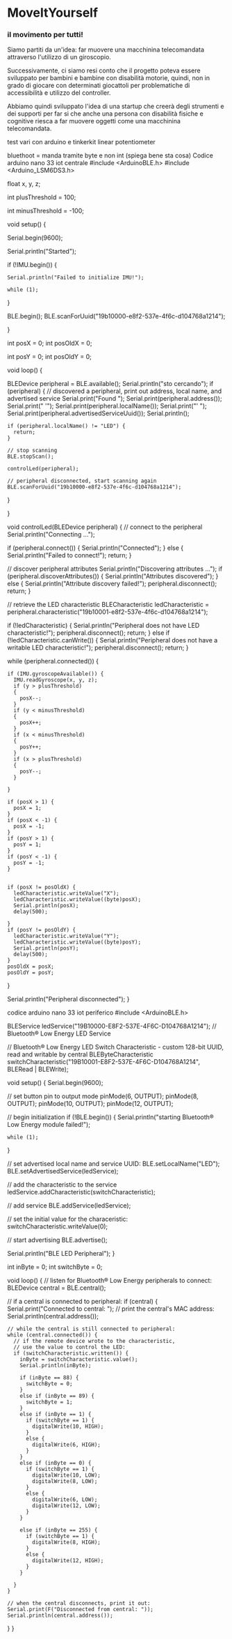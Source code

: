 # MoveItYourself
### il movimento per tutti!

Siamo partiti da un'idea: far muovere una macchinina telecomandata attraverso l'utilizzo di un giroscopio. 

Successivamente, ci siamo resi conto che il progetto poteva essere sviluppato per bambini e bambine con disabilità motorie, quindi, non in grado di giocare con determinati giocattoli per problematiche di accessibilità e utilizzo del controller.

Abbiamo quindi sviluppato l'idea di una startup che creerà degli strumenti e dei supporti per far si che anche una persona con disabilità fisiche e cognitive riesca a far muovere oggetti come una macchinina telecomandata.


test vari con arduino e tinkerkit linear potentiometer

bluethoot = manda tramite byte e non int (spiega bene sta cosa)
Codice arduino nano 33 iot centrale
  #include <ArduinoBLE.h>
#include <Arduino_LSM6DS3.h>

float x, y, z;

int plusThreshold = 100;

int minusThreshold = -100;

void setup() {

  Serial.begin(9600);
  
  Serial.println("Started");

  if (!IMU.begin()) {
  
    Serial.println("Failed to initialize IMU!");
    
    while (1);
    
  }

  BLE.begin();
  BLE.scanForUuid("19b10000-e8f2-537e-4f6c-d104768a1214");

}

int posX = 0;
int posOldX = 0;

int posY = 0;
int posOldY = 0;


void loop() {

  BLEDevice peripheral = BLE.available();
  Serial.println("sto cercando");
  if (peripheral) {
    // discovered a peripheral, print out address, local name, and advertised service
    Serial.print("Found ");
    Serial.print(peripheral.address());
    Serial.print(" '");
    Serial.print(peripheral.localName());
    Serial.print("' ");
    Serial.print(peripheral.advertisedServiceUuid());
    Serial.println();

    if (peripheral.localName() != "LED") {
      return;
    }

    // stop scanning
    BLE.stopScan();

    controlLed(peripheral);

    // peripheral disconnected, start scanning again
    BLE.scanForUuid("19b10000-e8f2-537e-4f6c-d104768a1214");
  }

}

void controlLed(BLEDevice peripheral) {
  // connect to the peripheral
  Serial.println("Connecting ...");

  if (peripheral.connect()) {
    Serial.println("Connected");
  } else {
    Serial.println("Failed to connect!");
    return;
  }

  // discover peripheral attributes
  Serial.println("Discovering attributes ...");
  if (peripheral.discoverAttributes()) {
    Serial.println("Attributes discovered");
  } else {
    Serial.println("Attribute discovery failed!");
    peripheral.disconnect();
    return;
  }

  // retrieve the LED characteristic
  BLECharacteristic ledCharacteristic = peripheral.characteristic("19b10001-e8f2-537e-4f6c-d104768a1214");

  if (!ledCharacteristic) {
    Serial.println("Peripheral does not have LED characteristic!");
    peripheral.disconnect();
    return;
  } else if (!ledCharacteristic.canWrite()) {
    Serial.println("Peripheral does not have a writable LED characteristic!");
    peripheral.disconnect();
    return;
  }

  while (peripheral.connected()) {

    if (IMU.gyroscopeAvailable()) {
      IMU.readGyroscope(x, y, z);
      if (y > plusThreshold)
      {
        posX--;
      }
      if (y < minusThreshold)
      {
        posX++;
      }
      if (x < minusThreshold)
      {
        posY++;
      }
      if (x > plusThreshold)
      {
        posY--;
      }

    }

    if (posX > 1) {
      posX = 1;
    }
    if (posX < -1) {
      posX = -1;
    }
    if (posY > 1) {
      posY = 1;
    }
    if (posY < -1) {
      posY = -1;
    }
    

    if (posX != posOldX) {
      ledCharacteristic.writeValue("X");
      ledCharacteristic.writeValue((byte)posX);
      Serial.println(posX);
      delay(500);

    }
    if (posY != posOldY) {
      ledCharacteristic.writeValue("Y");
      ledCharacteristic.writeValue((byte)posY);
      Serial.println(posY);
      delay(500);
    }
    posOldX = posX;
    posOldY = posY;
  }

  Serial.println("Peripheral disconnected");
}

codice arduino nano 33 iot periferico
#include <ArduinoBLE.h>

BLEService ledService("19B10000-E8F2-537E-4F6C-D104768A1214"); // Bluetooth® Low Energy LED Service

// Bluetooth® Low Energy LED Switch Characteristic - custom 128-bit UUID, read and writable by central
BLEByteCharacteristic switchCharacteristic("19B10001-E8F2-537E-4F6C-D104768A1214", BLERead | BLEWrite);

void setup() {
  Serial.begin(9600);

  // set button pin to output mode
  pinMode(6, OUTPUT);
  pinMode(8, OUTPUT);
  pinMode(10, OUTPUT);
  pinMode(12, OUTPUT);
  

  // begin initialization
  if (!BLE.begin()) {
    Serial.println("starting Bluetooth® Low Energy module failed!");

    while (1);
  }

  // set advertised local name and service UUID:
  BLE.setLocalName("LED");
  BLE.setAdvertisedService(ledService);

  // add the characteristic to the service
  ledService.addCharacteristic(switchCharacteristic);

  // add service
  BLE.addService(ledService);

  // set the initial value for the characeristic:
  switchCharacteristic.writeValue(0);

  // start advertising
  BLE.advertise();

  Serial.println("BLE LED Peripheral");
}

int inByte = 0;
int switchByte = 0;

void loop() {
  // listen for Bluetooth® Low Energy peripherals to connect:
  BLEDevice central = BLE.central();

  // if a central is connected to peripheral:
  if (central) {
    Serial.print("Connected to central: ");
    // print the central's MAC address:
    Serial.println(central.address());

    // while the central is still connected to peripheral:
    while (central.connected()) {
      // if the remote device wrote to the characteristic,
      // use the value to control the LED:
      if (switchCharacteristic.written()) {
        inByte = switchCharacteristic.value();
        Serial.println(inByte);
        
        if (inByte == 88) {
          switchByte = 0;
        }
        else if (inByte == 89) {
          switchByte = 1;
        }
        else if (inByte == 1) {
          if (switchByte == 1) {
            digitalWrite(10, HIGH);
          }
          else {
            digitalWrite(6, HIGH);
          }
        }
        else if (inByte == 0) {
          if (switchByte == 1) {
            digitalWrite(10, LOW);
            digitalWrite(8, LOW);
          }
          else {
            digitalWrite(6, LOW);
            digitalWrite(12, LOW);
          }
        }

        else if (inByte == 255) {
          if (switchByte == 1) {
            digitalWrite(8, HIGH);
          }
          else {
            digitalWrite(12, HIGH);
          }
        }
        
      }
    }

    // when the central disconnects, print it out:
    Serial.print(F("Disconnected from central: "));
    Serial.println(central.address());
  }
}
